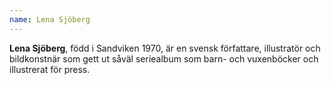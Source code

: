 ```yaml
---
name: Lena Sjöberg
---
```


**Lena Sjöberg**, född i Sandviken 1970, är en svensk författare, illustratör och bildkonstnär som gett ut såväl seriealbum som barn- och vuxenböcker och illustrerat för press.
